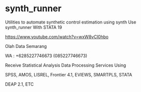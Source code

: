 # synth_runner
Utilities to automate synthetic control estimation using synth Use synth_runner With STATA 19

https://www.youtube.com/watch?v=wxW8vCl0hbo

Olah Data Semarang

WA : +6285227746673 (085227746673)

Receive Statistical Analysis Data Processing Services Using

SPSS, AMOS, LISREL, Frontier 4.1, EVIEWS, SMARTPLS, STATA

DEAP 2.1, ETC
